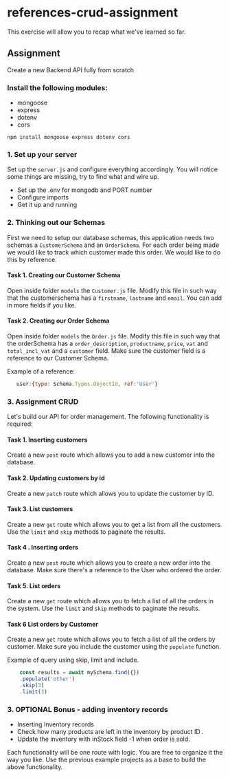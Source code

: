 # references-crud-assignment
This exercise will allow you to recap what we've learned so far. 

## Assignment
Create a new Backend API fully from scratch

### Install the following modules: 
+ mongoose 
+ express
+ dotenv
+ cors

`npm install mongoose express dotenv cors`

### 1. Set up your server
Set up the `server.js` and configure everything accordingly. You will notice some things are missing, try to find what and wire up. 
+ Set up the .env for mongodb and PORT number
+ Configure imports  
+ Get it up and running 

### 2. Thinking out our Schemas 
First we need to setup our database schemas, this application needs two schemas a `CustomerSchema` and an `OrderSchema`. For each order being made we would like to track which customer made this order. We would like to do this by reference. 


#### Task 1. Creating our Customer Schema  
Open inside folder `models` the `Customer.js` file. Modify this file in such way that the customerschema has a `firstname`, `lastname` and `email`. 
You can add in more fields if you like. 

#### Task 2. Creating our Order Schema  
Open inside folder `models` the `Order.js` file. Modify this file in such way that the orderSchema has a `order_description`, `productname`, `price`, `vat` and `total_incl_vat` and a `customer` field. Make sure the customer field is a reference to our Customer Schema. 

Example of a reference: 

````javascript
   user:{type: Schema.Types.ObjectId, ref:'User'}
````



### 3. Assignment CRUD 
Let's build our API for order management. The following functionality is required: 

#### Task 1. Inserting customers 
Create a new `post` route which allows you to add a new customer into the database. 


#### Task 2. Updating customers by id 
Create a new `patch` route which allows you to update the customer by ID.  

#### Task 3. List customers
Create a new `get` route which allows you to get a list from all the customers. 
Use the `limit` and `skip` methods to paginate the results. 

#### Task 4 . Inserting orders
Create a new `post` route which allows you to create a new order into the database. 
Make sure there's a reference to the User who ordered the order.

#### Task 5. List orders
Create a new `get` route which allows you to fetch a list of all the orders in the system. 
Use the `limit` and `skip` methods to paginate the results. 

#### Task 6 List orders by Customer
Create a new `get` route which allows you to fetch a list of all the orders by customer. Make sure you include the customer using the `populate` function.

Example of query using skip, limit and include. 
````javascript
    const results = await mySchema.find({})
    .populate('other')
    .skip(3)
    .limit(3)
````



### 3. OPTIONAL Bonus - adding inventory records
+ Inserting Inventory records
+ Check how many products are left in the inventory by product ID .
+ Update the inventory with inStock field -1 when order is sold. 

Each functionality will be one route with logic. You are free to organize it the way you like. 
Use the previous example projects as a base to build the above functionality. 






